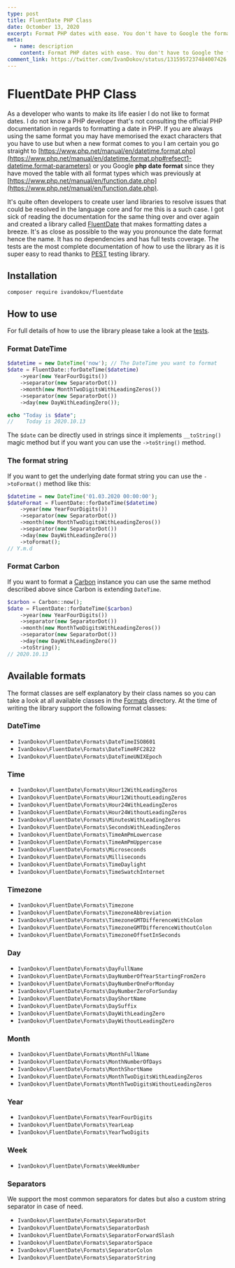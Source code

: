 ```yaml
---
type: post
title: FluentDate PHP Class
date: Octomber 13, 2020
excerpt: Format PHP dates with ease. You don't have to Google the format string each time. Use plain English to set the format, almost as you pronounce it.
meta:
  - name: description
    content: Format PHP dates with ease. You don't have to Google the format string each time. Use plain English to set the format, almost as you pronounce it.
comment_link: https://twitter.com/IvanDokov/status/1315957237484007426
---
```


# FluentDate PHP Class

As a developer who wants to make its life easier I do not like to format dates. I do not know a PHP developer that's not consulting the official PHP documentation in regards to formatting a date in PHP. If you are always using the same format you may have memorised the exact characters that you have to use but when a new format comes to you I am certain you go straight to [https://www.php.net/manual/en/datetime.format.php](https://www.php.net/manual/en/datetime.format.php#refsect1-datetime.format-parameters) or you Google **php date format** since they have moved the table with all format types which was previously at [https://www.php.net/manual/en/function.date.php](https://www.php.net/manual/en/function.date.php).

It's quite often developers to create user land libraries to resolve issues that could be resolved in the language core and for me this is a such case. I got sick of reading the documentation for the same thing over and over again and created a library called [FluentDate](https://github.com/ivandokov/fluentdate) that makes formatting dates a breeze. It's as close as possible to the way you pronounce the date format hence the name. It has no dependencies and has full tests coverage. The tests are the most complete documentation of how to use the library as it is super easy to read thanks to [PEST](https://pestphp.com/) testing library.

## Installation

```bash
composer require ivandokov/fluentdate
```

## How to use

For full details of how to use the library please take a look at the [tests](https://github.com/ivandokov/fluentdate/blob/master/tests/FluentDateTest.php).

### Format DateTime
```php
$datetime = new DateTime('now'); // The DateTime you want to format
$date = FluentDate::forDateTime($datetime)
    ->year(new YearFourDigits())
    ->separator(new SeparatorDot())
    ->month(new MonthTwoDigitsWithLeadingZeros())
    ->separator(new SeparatorDot())
    ->day(new DayWithLeadingZero()); 

echo "Today is $date";
//    Today is 2020.10.13
```

The `$date` can be directly used in strings since it implements `__toString()` magic method but if you want you can use the `->toString()` method.

### The format string

If you want to get the underlying date format string you can use the `->toFormat()` method like this:

```php
$datetime = new DateTime('01.03.2020 00:00:00');
$dateFormat = FluentDate::forDateTime($datetime)
    ->year(new YearFourDigits())
    ->separator(new SeparatorDot())
    ->month(new MonthTwoDigitsWithLeadingZeros())
    ->separator(new SeparatorDot())
    ->day(new DayWithLeadingZero())
    ->toFormat(); 
// Y.m.d
```

### Format Carbon
If you want to format a [Carbon](https://carbon.nesbot.com/) instance you can use the same method described above since Carbon is extending `DateTime`.

```php
$carbon = Carbon::now();
$date = FluentDate::forDateTime($carbon)
    ->year(new YearFourDigits())
    ->separator(new SeparatorDot())
    ->month(new MonthTwoDigitsWithLeadingZeros())
    ->separator(new SeparatorDot())
    ->day(new DayWithLeadingZero())
    ->toString();
// 2020.10.13
```

## Available formats

The format classes are self explanatory by their class names so you can take a look at all available classes in the [Formats](src/Formats) directory. At the time of writing the library support the following format classes:

### DateTime
* `IvanDokov\FluentDate\Formats\DateTimeISO8601`
* `IvanDokov\FluentDate\Formats\DateTimeRFC2822`
* `IvanDokov\FluentDate\Formats\DateTimeUNIXEpoch`

### Time
* `IvanDokov\FluentDate\Formats\Hour12WithLeadingZeros`
* `IvanDokov\FluentDate\Formats\Hour12WithoutLeadingZeros`
* `IvanDokov\FluentDate\Formats\Hour24WithLeadingZeros`
* `IvanDokov\FluentDate\Formats\Hour24WithoutLeadingZeros`
* `IvanDokov\FluentDate\Formats\MinutesWithLeadingZeros`
* `IvanDokov\FluentDate\Formats\SecondsWithLeadingZeros`
* `IvanDokov\FluentDate\Formats\TimeAmPmLowercase`
* `IvanDokov\FluentDate\Formats\TimeAmPmUppercase`
* `IvanDokov\FluentDate\Formats\Microseconds`
* `IvanDokov\FluentDate\Formats\Milliseconds`
* `IvanDokov\FluentDate\Formats\TimeDaylight`
* `IvanDokov\FluentDate\Formats\TimeSwatchInternet`

### Timezone
* `IvanDokov\FluentDate\Formats\Timezone`
* `IvanDokov\FluentDate\Formats\TimezoneAbbreviation`
* `IvanDokov\FluentDate\Formats\TimezoneGMTDifferenceWithColon`
* `IvanDokov\FluentDate\Formats\TimezoneGMTDifferenceWithoutColon`
* `IvanDokov\FluentDate\Formats\TimezoneOffsetInSeconds`

### Day
* `IvanDokov\FluentDate\Formats\DayFullName`
* `IvanDokov\FluentDate\Formats\DayNumberOfYearStartingFromZero`
* `IvanDokov\FluentDate\Formats\DayNumberOneForMonday`
* `IvanDokov\FluentDate\Formats\DayNumberZeroForSunday`
* `IvanDokov\FluentDate\Formats\DayShortName`
* `IvanDokov\FluentDate\Formats\DaySuffix`
* `IvanDokov\FluentDate\Formats\DayWithLeadingZero`
* `IvanDokov\FluentDate\Formats\DayWithoutLeadingZero`

### Month
* `IvanDokov\FluentDate\Formats\MonthFullName`
* `IvanDokov\FluentDate\Formats\MonthNumberOfDays`
* `IvanDokov\FluentDate\Formats\MonthShortName`
* `IvanDokov\FluentDate\Formats\MonthTwoDigitsWithLeadingZeros`
* `IvanDokov\FluentDate\Formats\MonthTwoDigitsWithoutLeadingZeros`

### Year
* `IvanDokov\FluentDate\Formats\YearFourDigits`
* `IvanDokov\FluentDate\Formats\YearLeap`
* `IvanDokov\FluentDate\Formats\YearTwoDigits`

### Week
* `IvanDokov\FluentDate\Formats\WeekNumber`

### Separators

We support the most common separators for dates but also a custom string separator in case of need.

* `IvanDokov\FluentDate\Formats\SeparatorDot`
* `IvanDokov\FluentDate\Formats\SeparatorDash`
* `IvanDokov\FluentDate\Formats\SeparatorForwardSlash`
* `IvanDokov\FluentDate\Formats\SeparatorSpace`
* `IvanDokov\FluentDate\Formats\SeparatorColon`
* `IvanDokov\FluentDate\Formats\SeparatorString`
